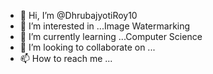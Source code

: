 - 👋 Hi, I’m @DhrubajyotiRoy10
- 👀 I’m interested in ...Image Watermarking
- 🌱 I’m currently learning ...Computer Science
- 💞️ I’m looking to collaborate on ...
- 📫 How to reach me ...

<!---
DhrubajyotiRoy10/DhrubajyotiRoy10 is a ✨ special ✨ repository because its `README.md` (this file) appears on your GitHub profile.
You can click the Preview link to take a look at your changes.
--->

